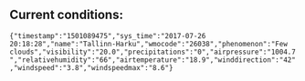 ## Current conditions: 
 ``` {"timestamp":"1501089475","sys_time":"2017-07-26 20:18:28","name":"Tallinn-Harku","wmocode":"26038","phenomenon":"Few clouds","visibility":"20.0","precipitations":"0","airpressure":"1004.7","relativehumidity":"66","airtemperature":"18.9","winddirection":"42","windspeed":"3.8","windspeedmax":"8.6"} ```
